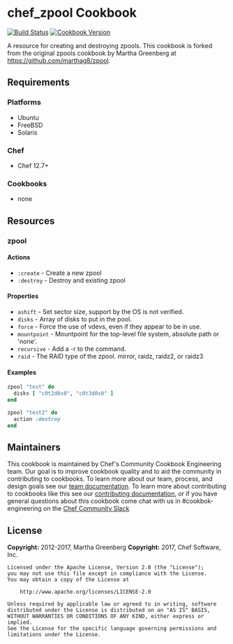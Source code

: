 # chef_zpool Cookbook

[![Build Status](https://travis-ci.org/chef-cookbooks/chef_zpool.svg?branch=master)](https://travis-ci.org/chef-cookbooks/chef_zpool) [![Cookbook Version](https://img.shields.io/cookbook/v/chef_zpool.svg)](https://supermarket.chef.io/cookbooks/chef_zpool)

A resource for creating and destroying zpools. This cookbook is forked from the original zpools cookbook by Martha Greenberg at <https://github.com/marthag8/zpool>.

## Requirements

### Platforms

- Ubuntu
- FreeBSD
- Solaris

### Chef

- Chef 12.7+

### Cookbooks

- none

## Resources

### zpool

#### Actions

- `:create` - Create a new zpool
- `:destroy` - Destroy and existing zpool

#### Properties

- `ashift` - Set sector size, support by the OS is not verified.
- `disks` - Array of disks to put in the pool.
- `force` - Force the use of vdevs, even if they appear to be in use.
- `mountpoint` - Mountpoint for the top-level file system, absolute path or 'none'.
- `recursive` - Add a -r to the command.
- `raid` - The RAID type of the zpool. mirror, raidz, raidz2, or raidz3

#### Examples

```ruby
zpool "test" do
  disks [ "c0t2d0s0", "c0t3d0s0" ]
end

zpool "test2" do
  action :destroy
end
```

## Maintainers

This cookbook is maintained by Chef's Community Cookbook Engineering team. Our goal is to improve cookbook quality and to aid the community in contributing to cookbooks. To learn more about our team, process, and design goals see our [team documentation](https://github.com/chef-cookbooks/community_cookbook_documentation/blob/master/COOKBOOK_TEAM.MD). To learn more about contributing to cookbooks like this see our [contributing documentation](https://github.com/chef-cookbooks/community_cookbook_documentation/blob/master/CONTRIBUTING.MD), or if you have general questions about this cookbook come chat with us in #cookbok-engineering on the [Chef Community Slack](http://community-slack.chef.io/)

## License

**Copyright:** 2012-2017, Martha Greenberg **Copyright:** 2017, Chef Software, Inc.

```
Licensed under the Apache License, Version 2.0 (the "License");
you may not use this file except in compliance with the License.
You may obtain a copy of the License at

    http://www.apache.org/licenses/LICENSE-2.0

Unless required by applicable law or agreed to in writing, software
distributed under the License is distributed on an "AS IS" BASIS,
WITHOUT WARRANTIES OR CONDITIONS OF ANY KIND, either express or implied.
See the License for the specific language governing permissions and
limitations under the License.
```
